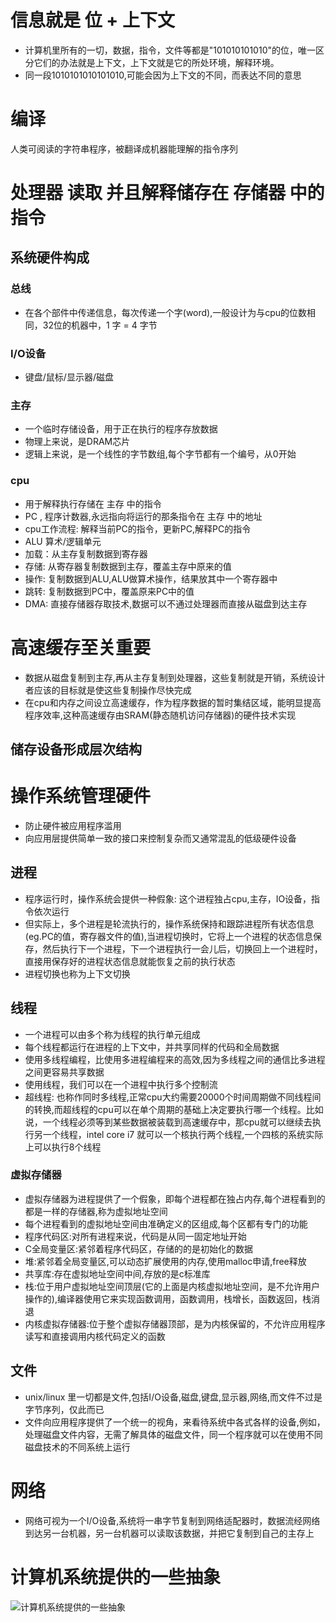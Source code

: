# 信息就是 位 + 上下文
- 计算机里所有的一切，数据，指令，文件等都是"101010101010"的位，唯一区分它们的办法就是上下文，上下文就是它的所处环境，解释环境。
- 同一段1010101010101010,可能会因为上下文的不同，而表达不同的意思

# 编译
人类可阅读的字符串程序，被翻译成机器能理解的指令序列

# 处理器 读取 并且解释储存在 存储器 中的指令
## 系统硬件构成
### 总线
- 在各个部件中传递信息，每次传递一个字(word),一般设计为与cpu的位数相同，32位的机器中，1 字 = 4 字节
### I/O设备
- 键盘/鼠标/显示器/磁盘
### 主存
- 一个临时存储设备，用于正在执行的程序存放数据
- 物理上来说，是DRAM芯片
- 逻辑上来说，是一个线性的字节数组,每个字节都有一个编号，从0开始
### cpu
- 用于解释执行存储在 主存 中的指令
- PC , 程序计数器,永远指向将运行的那条指令在 主存 中的地址
- cpu工作流程: 解释当前PC的指令，更新PC,解释PC的指令
- ALU 算术/逻辑单元
- 加载：从主存复制数据到寄存器
- 存储: 从寄存器复制数据到主存，覆盖主存中原来的值
- 操作: 复制数据到ALU,ALU做算术操作，结果放其中一个寄存器中
- 跳转: 复制数据到PC中，覆盖原来PC中的值
- DMA: 直接存储器存取技术,数据可以不通过处理器而直接从磁盘到达主存

# 高速缓存至关重要
- 数据从磁盘复制到主存,再从主存复制到处理器，这些复制就是开销，系统设计者应该的目标就是使这些复制操作尽快完成
- 在cpu和内存之间设立高速缓存，作为程序数据的暂时集结区域，能明显提高程序效率,这种高速缓存由SRAM(静态随机访问存储器)的硬件技术实现
## 储存设备形成层次结构


# 操作系统管理硬件
- 防止硬件被应用程序滥用
- 向应用层提供简单一致的接口来控制复杂而又通常混乱的低级硬件设备

## 进程
- 程序运行时，操作系统会提供一种假象: 这个进程独占cpu,主存，IO设备，指令依次运行
- 但实际上，多个进程是轮流执行的，操作系统保持和跟踪进程所有状态信息 (eg.PC的值，寄存器文件的值),当进程切换时，它将上一个进程的状态信息保存，然后执行下一个进程，下一个进程执行一会儿后，切换回上一个进程时，直接用保存好的进程状态信息就能恢复之前的执行状态
- 进程切换也称为上下文切换

## 线程
- 一个进程可以由多个称为线程的执行单元组成
- 每个线程都运行在进程的上下文中，并共享同样的代码和全局数据
- 使用多线程编程，比使用多进程编程来的高效,因为多线程之间的通信比多进程之间更容易共享数据
- 使用线程，我们可以在一个进程中执行多个控制流
- 超线程: 也称作同时多线程,正常cpu大约需要20000个时间周期做不同线程间的转换,而超线程的cpu可以在单个周期的基础上决定要执行哪一个线程。比如说，一个线程必须等到某些数据被装载到高速缓存中，那cpu就可以继续去执行另一个线程，intel core i7 就可以一个核执行两个线程,一个四核的系统实际上可以执行8个线程

### 虚拟存储器
- 虚拟存储器为进程提供了一个假象，即每个进程都在独占内存,每个进程看到的都是一样的存储器,称为虚拟地址空间
- 每个进程看到的虚拟地址空间由准确定义的区组成,每个区都有专门的功能
- 程序代码区:对所有进程来说，代码是从同一固定地址开始
- C全局变量区:紧邻着程序代码区，存储的的是初始化的数据
- 堆:紧邻着全局变量区,可以动态扩展使用的内存,使用malloc申请,free释放
- 共享库:存在虚拟地址空间中间,存放的是c标准库
- 栈:位于用户虚拟地址空间顶层(它的上面是内核虚拟地址空间，是不允许用户操作的),编译器使用它来实现函数调用，函数调用，栈增长，函数返回，栈消退
- 内核虚拟存储器:位于整个虚拟存储器顶部，是为内核保留的，不允许应用程序读写和直接调用内核代码定义的函数


## 文件
- unix/linux 里一切都是文件,包括I/O设备,磁盘,键盘,显示器,网络,而文件不过是字节序列，仅此而已
- 文件向应用程序提供了一个统一的视角，来看待系统中各式各样的设备,例如，处理磁盘文件内容，无需了解具体的磁盘文件，同一个程序就可以在使用不同磁盘技术的不同系统上运行

# 网络
- 网络可视为一个I/O设备,系统将一串字节复制到网络适配器时，数据流经网络到达另一台机器，另一台机器可以读取该数据，并把它复制到自己的主存上

# 计算机系统提供的一些抽象
![计算机系统提供的一些抽象](http://upload-images.jianshu.io/upload_images/1581984-2fbe5f6f3436fcce.jpg?imageMogr2/auto-orient/strip%7CimageView2/2/w/1240)
